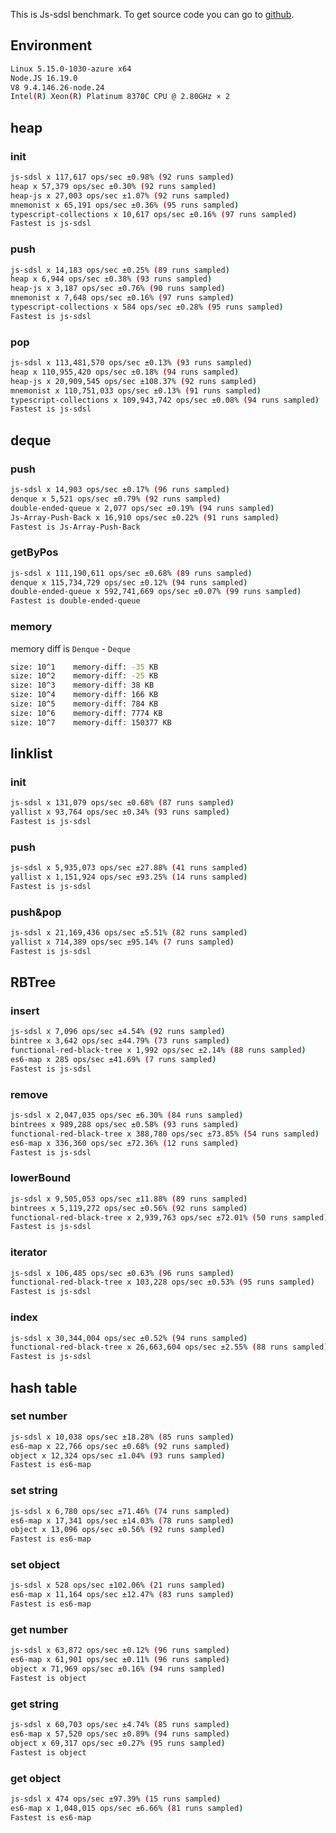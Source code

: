 This is Js-sdsl benchmark. To get source code you can go to [github](https://github.com/js-sdsl/benchmark).

## Environment

```bash
Linux 5.15.0-1030-azure x64
Node.JS 16.19.0
V8 9.4.146.26-node.24
Intel(R) Xeon(R) Platinum 8370C CPU @ 2.80GHz × 2
```

## heap

### init

```bash
js-sdsl x 117,617 ops/sec ±0.98% (92 runs sampled)
heap x 57,379 ops/sec ±0.30% (92 runs sampled)
heap-js x 27,003 ops/sec ±1.07% (92 runs sampled)
mnemonist x 65,191 ops/sec ±0.36% (95 runs sampled)
typescript-collections x 10,617 ops/sec ±0.16% (97 runs sampled)
Fastest is js-sdsl
```

### push

```bash
js-sdsl x 14,183 ops/sec ±0.25% (89 runs sampled)
heap x 6,944 ops/sec ±0.38% (93 runs sampled)
heap-js x 3,187 ops/sec ±0.76% (90 runs sampled)
mnemonist x 7,648 ops/sec ±0.16% (97 runs sampled)
typescript-collections x 584 ops/sec ±0.28% (95 runs sampled)
Fastest is js-sdsl
```

### pop

```bash
js-sdsl x 113,481,570 ops/sec ±0.13% (93 runs sampled)
heap x 110,955,420 ops/sec ±0.18% (94 runs sampled)
heap-js x 20,909,545 ops/sec ±108.37% (92 runs sampled)
mnemonist x 110,751,033 ops/sec ±0.13% (91 runs sampled)
typescript-collections x 109,943,742 ops/sec ±0.08% (94 runs sampled)
Fastest is js-sdsl
```

## deque

### push

```bash
js-sdsl x 14,903 ops/sec ±0.17% (96 runs sampled)
denque x 5,521 ops/sec ±0.79% (92 runs sampled)
double-ended-queue x 2,077 ops/sec ±0.19% (94 runs sampled)
Js-Array-Push-Back x 16,910 ops/sec ±0.22% (91 runs sampled)
Fastest is Js-Array-Push-Back
```

### getByPos

```bash
js-sdsl x 111,190,611 ops/sec ±0.68% (89 runs sampled)
denque x 115,734,729 ops/sec ±0.12% (94 runs sampled)
double-ended-queue x 592,741,669 ops/sec ±0.07% (99 runs sampled)
Fastest is double-ended-queue
```

### memory

memory diff is `Denque` - `Deque`

```bash
size: 10^1    memory-diff: -35 KB
size: 10^2    memory-diff: -25 KB
size: 10^3    memory-diff: 38 KB
size: 10^4    memory-diff: 166 KB
size: 10^5    memory-diff: 784 KB
size: 10^6    memory-diff: 7774 KB
size: 10^7    memory-diff: 150377 KB
```

## linklist

### init

```bash
js-sdsl x 131,079 ops/sec ±0.68% (87 runs sampled)
yallist x 93,764 ops/sec ±0.34% (93 runs sampled)
Fastest is js-sdsl
```

### push

```bash
js-sdsl x 5,935,073 ops/sec ±27.88% (41 runs sampled)
yallist x 1,151,924 ops/sec ±93.25% (14 runs sampled)
Fastest is js-sdsl
```

### push&pop

```bash
js-sdsl x 21,169,436 ops/sec ±5.51% (82 runs sampled)
yallist x 714,389 ops/sec ±95.14% (7 runs sampled)
Fastest is js-sdsl
```

## RBTree

### insert

```bash
js-sdsl x 7,096 ops/sec ±4.54% (92 runs sampled)
bintree x 3,642 ops/sec ±44.79% (73 runs sampled)
functional-red-black-tree x 1,992 ops/sec ±2.14% (88 runs sampled)
es6-map x 285 ops/sec ±41.69% (7 runs sampled)
Fastest is js-sdsl
```

### remove

```bash
js-sdsl x 2,047,035 ops/sec ±6.30% (84 runs sampled)
bintrees x 989,288 ops/sec ±0.58% (93 runs sampled)
functional-red-black-tree x 388,780 ops/sec ±73.85% (54 runs sampled)
es6-map x 336,360 ops/sec ±72.36% (12 runs sampled)
Fastest is js-sdsl
```

### lowerBound

```bash
js-sdsl x 9,505,053 ops/sec ±11.88% (89 runs sampled)
bintrees x 5,119,272 ops/sec ±0.56% (92 runs sampled)
functional-red-black-tree x 2,939,763 ops/sec ±72.01% (50 runs sampled)
Fastest is js-sdsl
```

### iterator

```bash
js-sdsl x 106,485 ops/sec ±0.63% (96 runs sampled)
functional-red-black-tree x 103,228 ops/sec ±0.53% (95 runs sampled)
Fastest is js-sdsl
```

### index

```bash
js-sdsl x 30,344,004 ops/sec ±0.52% (94 runs sampled)
functional-red-black-tree x 26,663,604 ops/sec ±2.55% (88 runs sampled)
Fastest is js-sdsl
```

## hash table

### set number

```bash
js-sdsl x 10,038 ops/sec ±18.28% (85 runs sampled)
es6-map x 22,766 ops/sec ±0.68% (92 runs sampled)
object x 12,324 ops/sec ±1.04% (93 runs sampled)
Fastest is es6-map
```

### set string

```bash
js-sdsl x 6,780 ops/sec ±71.46% (74 runs sampled)
es6-map x 17,341 ops/sec ±14.03% (78 runs sampled)
object x 13,096 ops/sec ±0.56% (92 runs sampled)
Fastest is es6-map
```

### set object

```bash
js-sdsl x 528 ops/sec ±102.06% (21 runs sampled)
es6-map x 11,164 ops/sec ±12.47% (83 runs sampled)
Fastest is es6-map
```

### get number

```bash
js-sdsl x 63,872 ops/sec ±0.12% (96 runs sampled)
es6-map x 61,901 ops/sec ±0.11% (96 runs sampled)
object x 71,969 ops/sec ±0.16% (94 runs sampled)
Fastest is object
```

### get string

```bash
js-sdsl x 60,703 ops/sec ±4.74% (85 runs sampled)
es6-map x 57,520 ops/sec ±0.89% (94 runs sampled)
object x 69,317 ops/sec ±0.27% (95 runs sampled)
Fastest is object
```

### get object

```bash
js-sdsl x 474 ops/sec ±97.39% (15 runs sampled)
es6-map x 1,048,015 ops/sec ±6.66% (81 runs sampled)
Fastest is es6-map
```
